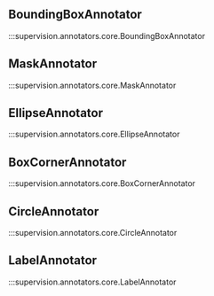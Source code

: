 ## BoundingBoxAnnotator

:::supervision.annotators.core.BoundingBoxAnnotator

## MaskAnnotator

:::supervision.annotators.core.MaskAnnotator

## EllipseAnnotator

:::supervision.annotators.core.EllipseAnnotator

## BoxCornerAnnotator

:::supervision.annotators.core.BoxCornerAnnotator

## CircleAnnotator

:::supervision.annotators.core.CircleAnnotator

## LabelAnnotator

:::supervision.annotators.core.LabelAnnotator
